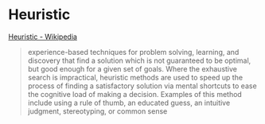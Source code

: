 # Heuristic

[Heuristic - Wikipedia](https://en.wikipedia.org/wiki/Heuristic)

> experience-based techniques for problem solving, learning, and discovery that find a solution which is not guaranteed to be optimal, but good enough for a given set of goals. Where the exhaustive search is impractical, heuristic methods are used to speed up the process of finding a satisfactory solution via mental shortcuts to ease the cognitive load of making a decision. Examples of this method include using a rule of thumb, an educated guess, an intuitive judgment, stereotyping, or common sense
